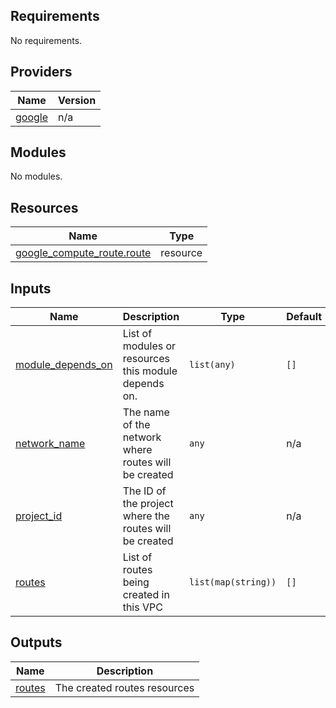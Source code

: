 <!-- BEGIN_TF_DOCS -->
## Requirements

No requirements.

## Providers

| Name | Version |
|------|---------|
| <a name="provider_google"></a> [google](#provider\_google) | n/a |

## Modules

No modules.

## Resources

| Name | Type |
|------|------|
| [google_compute_route.route](https://registry.terraform.io/providers/hashicorp/google/latest/docs/resources/compute_route) | resource |

## Inputs

| Name | Description | Type | Default | Required |
|------|-------------|------|---------|:--------:|
| <a name="input_module_depends_on"></a> [module\_depends\_on](#input\_module\_depends\_on) | List of modules or resources this module depends on. | `list(any)` | `[]` | no |
| <a name="input_network_name"></a> [network\_name](#input\_network\_name) | The name of the network where routes will be created | `any` | n/a | yes |
| <a name="input_project_id"></a> [project\_id](#input\_project\_id) | The ID of the project where the routes will be created | `any` | n/a | yes |
| <a name="input_routes"></a> [routes](#input\_routes) | List of routes being created in this VPC | `list(map(string))` | `[]` | no |

## Outputs

| Name | Description |
|------|-------------|
| <a name="output_routes"></a> [routes](#output\_routes) | The created routes resources |
<!-- END_TF_DOCS -->